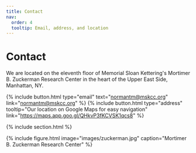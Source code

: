 ```yaml
---
title: Contact
nav:
  order: 4
  tooltip: Email, address, and location
---
```


# Contact

We are located on the eleventh floor of Memorial Sloan Kettering's Mortimer B. Zuckerman Research Center in the heart of the Upper East Side, Manhattan, NY. 

{%
  include button.html
  type="email"
  text="normantm@mskcc.org"
  link="normantm@mskcc.org"
%}
{%
  include button.html
  type="address"
  tooltip="Our location on Google Maps for easy navigation"
  link="https://maps.app.goo.gl/QHkvP3fKCVSK1qcs8"
%}

{% include section.html %}

{%
  include figure.html
  image="images/zuckerman.jpg"
  caption="Mortimer B. Zuckerman Research Center"
%}
